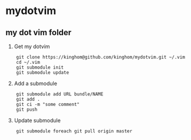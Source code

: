 mydotvim
========

## my dot vim folder

1. Get my dotvim
```shell
    git clone https://kinghom@github.com/kinghom/mydotvim.git ~/.vim
    cd ~/.vim
    git submodule init
    git submodule update
```

2. Add a submodule
```shell
    git submodule add URL bundle/NAME
    git add .
    git ci -m "some comment"
    git push
```

3. Update submodule
```shell
    git submodule foreach git pull origin master
```
